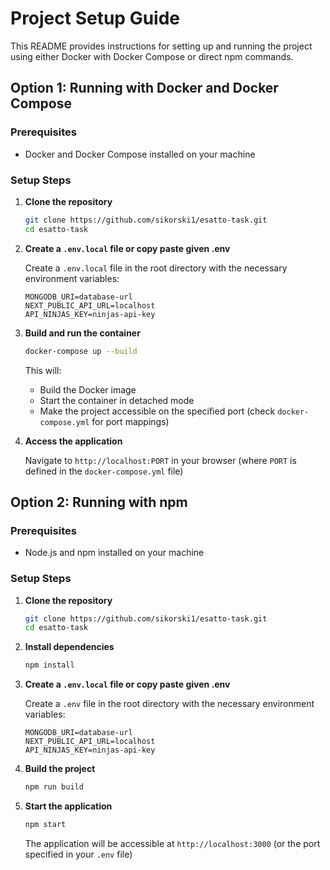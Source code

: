 # Project Setup Guide

This README provides instructions for setting up and running the project using either Docker with Docker Compose or direct npm commands.

## Option 1: Running with Docker and Docker Compose

### Prerequisites
- Docker and Docker Compose installed on your machine

### Setup Steps

1. **Clone the repository**
   ```bash
   git clone https://github.com/sikorski1/esatto-task.git
   cd esatto-task
   ```

2. **Create a `.env.local` file or copy paste given .env**
   
   Create a `.env.local` file in the root directory with the necessary environment variables:
   ```
   MONGODB_URI=database-url
   NEXT_PUBLIC_API_URL=localhost
   API_NINJAS_KEY=ninjas-api-key
   ```
   

4. **Build and run the container**
   ```bash
   docker-compose up --build
   ```
   
   This will:
   - Build the Docker image
   - Start the container in detached mode
   - Make the project accessible on the specified port (check `docker-compose.yml` for port mappings)

5. **Access the application**
   
   Navigate to `http://localhost:PORT` in your browser (where `PORT` is defined in the `docker-compose.yml` file)

## Option 2: Running with npm

### Prerequisites
- Node.js and npm installed on your machine

### Setup Steps

1. **Clone the repository**
   ```bash
   git clone https://github.com/sikorski1/esatto-task.git
   cd esatto-task
   ```

2. **Install dependencies**
   ```bash
   npm install
   ```

3. **Create a `.env.local` file or copy paste given .env**
   
   Create a `.env` file in the root directory with the necessary environment variables:
   ```
   MONGODB_URI=database-url
   NEXT_PUBLIC_API_URL=localhost
   API_NINJAS_KEY=ninjas-api-key
   ```

4. **Build the project**
   ```bash
   npm run build
   ```

5. **Start the application**
   ```bash
   npm start
   ```
   
   The application will be accessible at `http://localhost:3000` (or the port specified in your `.env` file)
